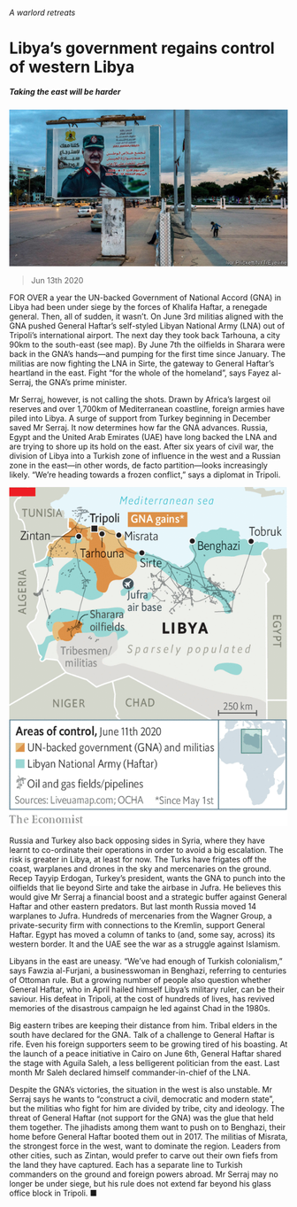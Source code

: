 ###### A warlord retreats

# Libya’s government regains control of western Libya 

##### Taking the east will be harder 

![image](images/20200613_MAP502.jpg) 

> Jun 13th 2020 

FOR OVER a year the UN-backed Government of National Accord (GNA) in Libya had been under siege by the forces of Khalifa Haftar, a renegade general. Then, all of sudden, it wasn’t. On June 3rd militias aligned with the GNA pushed General Haftar’s self-styled Libyan National Army (LNA) out of Tripoli’s international airport. The next day they took back Tarhouna, a city 90km to the south-east (see map). By June 7th the oilfields in Sharara were back in the GNA’s hands—and pumping for the first time since January. The militias are now fighting the LNA in Sirte, the gateway to General Haftar’s heartland in the east. Fight “for the whole of the homeland”, says Fayez al-Serraj, the GNA’s prime minister.

Mr Serraj, however, is not calling the shots. Drawn by Africa’s largest oil reserves and over 1,700km of Mediterranean coastline, foreign armies have piled into Libya. A surge of support from Turkey beginning in December saved Mr Serraj. It now determines how far the GNA advances. Russia, Egypt and the United Arab Emirates (UAE) have long backed the LNA and are trying to shore up its hold on the east. After six years of civil war, the division of Libya into a Turkish zone of influence in the west and a Russian zone in the east—in other words, de facto partition—looks increasingly likely. “We’re heading towards a frozen conflict,” says a diplomat in Tripoli.

![image](images/20200613_MAM958.png) 


Russia and Turkey also back opposing sides in Syria, where they have learnt to co-ordinate their operations in order to avoid a big escalation. The risk is greater in Libya, at least for now. The Turks have frigates off the coast, warplanes and drones in the sky and mercenaries on the ground. Recep Tayyip Erdogan, Turkey’s president, wants the GNA to punch into the oilfields that lie beyond Sirte and take the airbase in Jufra. He believes this would give Mr Serraj a financial boost and a strategic buffer against General Haftar and other eastern predators. But last month Russia moved 14 warplanes to Jufra. Hundreds of mercenaries from the Wagner Group, a private-security firm with connections to the Kremlin, support General Haftar. Egypt has moved a column of tanks to (and, some say, across) its western border. It and the UAE see the war as a struggle against Islamism.

Libyans in the east are uneasy. “We’ve had enough of Turkish colonialism,” says Fawzia al-Furjani, a businesswoman in Benghazi, referring to centuries of Ottoman rule. But a growing number of people also question whether General Haftar, who in April hailed himself Libya’s military ruler, can be their saviour. His defeat in Tripoli, at the cost of hundreds of lives, has revived memories of the disastrous campaign he led against Chad in the 1980s.

Big eastern tribes are keeping their distance from him. Tribal elders in the south have declared for the GNA. Talk of a challenge to General Haftar is rife. Even his foreign supporters seem to be growing tired of his boasting. At the launch of a peace initiative in Cairo on June 6th, General Haftar shared the stage with Aguila Saleh, a less belligerent politician from the east. Last month Mr Saleh declared himself commander-in-chief of the LNA.

Despite the GNA’s victories, the situation in the west is also unstable. Mr Serraj says he wants to “construct a civil, democratic and modern state”, but the militias who fight for him are divided by tribe, city and ideology. The threat of General Haftar (not support for the GNA) was the glue that held them together. The jihadists among them want to push on to Benghazi, their home before General Haftar booted them out in 2017. The militias of Misrata, the strongest force in the west, want to dominate the region. Leaders from other cities, such as Zintan, would prefer to carve out their own fiefs from the land they have captured. Each has a separate line to Turkish commanders on the ground and foreign powers abroad. Mr Serraj may no longer be under siege, but his rule does not extend far beyond his glass office block in Tripoli. ■

